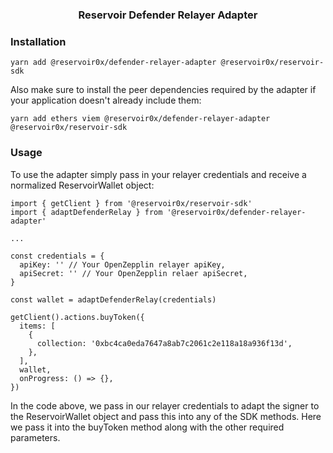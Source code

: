 <h3 align="center">Reservoir Defender Relayer Adapter</h3>

### Installation

```
yarn add @reservoir0x/defender-relayer-adapter @reservoir0x/reservoir-sdk
```

Also make sure to install the peer dependencies required by the adapter if your application doesn't already include them:

```
yarn add ethers viem @reservoir0x/defender-relayer-adapter @reservoir0x/reservoir-sdk
```

### Usage

To use the adapter simply pass in your relayer credentials and receive a normalized ReservoirWallet object:

```
import { getClient } from '@reservoir0x/reservoir-sdk'
import { adaptDefenderRelay } from '@reservoir0x/defender-relayer-adapter'

...

const credentials = {
  apiKey: '' // Your OpenZepplin relayer apiKey,
  apiSecret: '' // Your OpenZepplin relaer apiSecret,
}

const wallet = adaptDefenderRelay(credentials)

getClient().actions.buyToken({
  items: [
    {
      collection: '0xbc4ca0eda7647a8ab7c2061c2e118a18a936f13d',
    },
  ],
  wallet,
  onProgress: () => {},
})
```

In the code above, we pass in our relayer credentials to adapt the signer to the ReservoirWallet object and pass this into any of the SDK methods. Here we pass it into the buyToken method along with the other required parameters.
